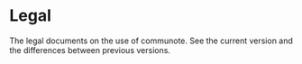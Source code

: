 # Legal
The legal documents on the use of communote. See the current version and the differences between previous versions.
